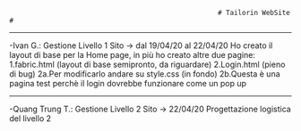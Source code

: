                                                         # Tailorin WebSite #
***********************************************************************************************************************************
-Ivan G.: Gestione Livello 1 Sito -> dal 19/04/20 al 22/04/20
Ho creato il layout di base per la Home page, in più ho creato altre due pagine:
  1.fabric.html (layout di base semipronto, da riguardare)
  2.Login.html (pieno di bug)
    2a.Per modificarlo andare su style.css (in fondo)
    2b.Questa è una pagina test perchè il login dovrebbe funzionare come un pop up
***********************************************************************************************************************************

-Quang Trung T.: Gestione Livello 2 Sito -> 22/04/20
Progettazione logistica del livello 2
